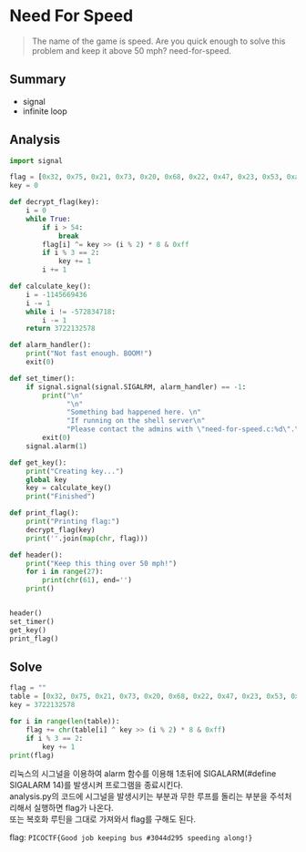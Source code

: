 # Need For Speed
> The name of the game is speed. Are you quick enough to solve this problem and keep it above 50 mph? need-for-speed.

## Summary
* signal
* infinite loop

## Analysis
``` python
import signal

flag = [0x32, 0x75, 0x21, 0x73, 0x20, 0x68, 0x22, 0x47, 0x23, 0x53, 0xa, 0x58, 0x46, 0x56, 0x9, 0x5e, 0x47, 0x57, 0xd, 0x59, 0x18, 0x55, 0x7, 0x5b, 0x4a, 0x5e, 0x1f, 0x4f, 0x4b, 0x1f, 0x5f, 0xc, 0x58, 0x8, 0x9, 0xe, 0x57, 0x9, 0x4e, 0x4f, 0x1f, 0x59, 0x15, 0x58, 0x19, 0x52, 0x16, 0x1c, 0x13, 0x50, 0x1d, 0x52, 0x14, 0x1d, 0x9]
key = 0

def decrypt_flag(key):
    i = 0
    while True:
        if i > 54:
            break
        flag[i] ^= key >> (i % 2) * 8 & 0xff
        if i % 3 == 2:
            key += 1
        i += 1

def calculate_key():
    i = -1145669436
    i -= 1
    while i != -572834718:
        i -= 1
    return 3722132578

def alarm_handler():
    print("Not fast enough. BOOM!")
    exit(0)

def set_timer():
    if signal.signal(signal.SIGALRM, alarm_handler) == -1:
        print("\n"
              "\n"
              "Something bad happened here. \n"
              "If running on the shell server\n"
              "Please contact the admins with \"need-for-speed.c:%d\".\n")
        exit(0)
    signal.alarm(1)

def get_key():
    print("Creating key...")
    global key 
    key = calculate_key()
    print("Finished")

def print_flag():
    print("Printing flag:")
    decrypt_flag(key)
    print(''.join(map(chr, flag)))

def header():
    print("Keep this thing over 50 mph!")
    for i in range(27):
        print(chr(61), end='')
    print()


header()
set_timer()
get_key()
print_flag()
```

## Solve
``` python
flag = ""
table = [0x32, 0x75, 0x21, 0x73, 0x20, 0x68, 0x22, 0x47, 0x23, 0x53, 0xa, 0x58, 0x46, 0x56, 0x9, 0x5e, 0x47, 0x57, 0xd, 0x59, 0x18, 0x55, 0x7, 0x5b, 0x4a, 0x5e, 0x1f, 0x4f, 0x4b, 0x1f, 0x5f, 0xc, 0x58, 0x8, 0x9, 0xe, 0x57, 0x9, 0x4e, 0x4f, 0x1f, 0x59, 0x15, 0x58, 0x19, 0x52, 0x16, 0x1c, 0x13, 0x50, 0x1d, 0x52, 0x14, 0x1d, 0x9]
key = 3722132578

for i in range(len(table)):
    flag += chr(table[i] ^ key >> (i % 2) * 8 & 0xff)
    if i % 3 == 2:
        key += 1
print(flag)
```
리눅스의 시그널을 이용하여 alarm 함수를 이용해 1초뒤에 SIGALARM(#define SIGALARM 14)를 발생시켜 프로그램을 종료시킨다.  
analysis.py의 코드에 시그널을 발생시키는 부분과 무한 루프를 돌리는 부분을 주석처리해서 실행하면 flag가 나온다.  
또는 복호화 루틴을 그대로 가져와서 flag를 구해도 된다.  

flag: `PICOCTF{Good job keeping bus #3044d295 speeding along!}`
